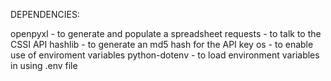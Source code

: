 DEPENDENCIES:

openpyxl - to generate and populate a spreadsheet
requests - to talk to the CSSI API
hashlib - to generate an md5 hash for the API key
os - to enable use of enviroment variables
python-dotenv - to load environment variables in using .env file
